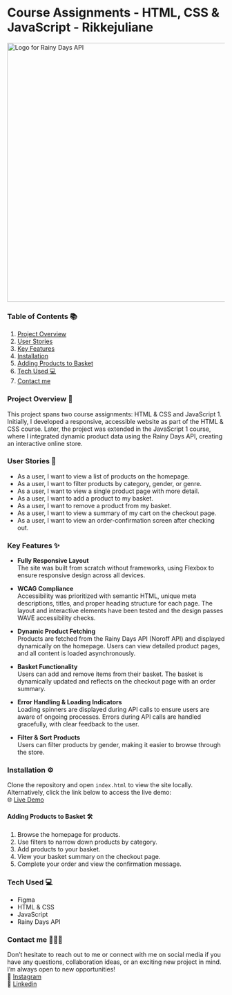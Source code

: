 # Course Assignments - HTML, CSS & JavaScript - Rikkejuliane  
<img src="https://github.com/user-attachments/assets/17b885ed-fb8f-4152-9084-a5dd94a6e088" alt="Logo for Rainy Days API" width="600px">

### Table of Contents 📚  
1. [Project Overview](#project-overview)  
2. [User Stories](#user-stories)  
3. [Key Features](#key-features)  
4. [Installation](#installation)  
5. [Adding Products to Basket](#adding-products-to-basket)  
6. [Tech Used 💻](#tech-used-)
7. [Contact me](#contact-me)


### Project Overview 👀    
This project spans two course assignments: HTML & CSS and JavaScript 1. Initially, I developed a responsive, accessible website as part of the HTML & CSS course. Later, the project was extended in the JavaScript 1 course, where I integrated dynamic product data using the Rainy Days API, creating an interactive online store.

### User Stories 📃  
* As a user, I want to view a list of products on the homepage.  
* As a user, I want to filter products by category, gender, or genre.  
* As a user, I want to view a single product page with more detail.  
* As a user, I want to add a product to my basket.  
* As a user, I want to remove a product from my basket.  
* As a user, I want to view a summary of my cart on the checkout page.  
* As a user, I want to view an order-confirmation screen after checking out.

### Key Features ✨   
* **Fully Responsive Layout**  
  The site was built from scratch without frameworks, using Flexbox to ensure responsive design across all devices.

* **WCAG Compliance**  
  Accessibility was prioritized with semantic HTML, unique meta descriptions, titles, and proper heading structure for each page. The layout and interactive elements have been tested and the design passes WAVE accessibility checks.

* **Dynamic Product Fetching**  
  Products are fetched from the Rainy Days API (Noroff API) and displayed dynamically on the homepage. Users can view detailed product pages, and all content is loaded asynchronously.

* **Basket Functionality**  
  Users can add and remove items from their basket. The basket is dynamically updated and reflects on the checkout page with an order summary.

* **Error Handling & Loading Indicators**  
  Loading spinners are displayed during API calls to ensure users are aware of ongoing processes. Errors during API calls are handled gracefully, with clear feedback to the user.

* **Filter & Sort Products**  
  Users can filter products by gender, making it easier to browse through the store.


### Installation ⚙️  
Clone the repository and open `index.html` to view the site locally.  
Alternatively, click the link below to access the live demo:  
🌐 [Live Demo](https://rikkejuliane.github.io/rainydays-js/index.html)


#### Adding Products to Basket 🛠️   
1. Browse the homepage for products.  
2. Use filters to narrow down products by category.  
3. Add products to your basket.  
4. View your basket summary on the checkout page.  
5. Complete your order and view the confirmation message.


### Tech Used 💻  
* Figma
* HTML & CSS  
* JavaScript 
* Rainy Days API

### Contact me 🙋🏽‍♀️  
Don’t hesitate to reach out to me or connect with me on social media if you have any questions, collaboration ideas, or an exciting new project in mind. I’m always open to new opportunities!   
🩷 [Instagram](https://www.instagram.com/rikkejuliane/)  
💙 [Linkedin](https://www.linkedin.com/in/rikkejuliane/)  
